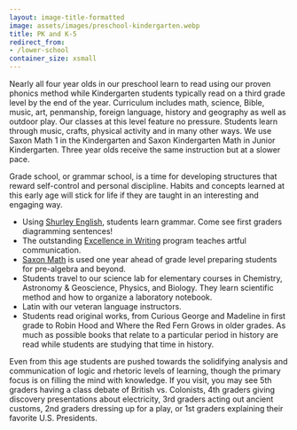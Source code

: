 ```yaml
---
layout: image-title-formatted
image: assets/images/preschool-kindergarten.webp
title: PK and K-5
redirect_from:
- /lower-school
container_size: xsmall
---
```


Nearly all four year olds in our preschool learn to read using our proven phonics method while Kindergarten students typically read on a third grade level by the end of the year. Curriculum includes math, science, Bible, music, art, penmanship, foreign language, history and geography as well as outdoor play. Our classes at this level feature no pressure. Students learn through music, crafts, physical activity and in many other ways. We use Saxon Math 1 in the Kindergarten and Saxon Kindergarten Math in Junior Kindergarten.  Three year olds receive the same instruction but at a slower pace.</p>

Grade school, or grammar school, is a time for developing structures that reward self-control and personal discipline. Habits and concepts learned at this early age will stick for life if they are taught in an interesting and engaging way.

* Using [Shurley English](https://www.shurley.com/), students learn grammar. Come see first graders diagramming sentences!
* The outstanding [Excellence in Writing](http://www.iew.com/) program teaches artful communication.
* [Saxon Math](http://www.hmhco.com/shop/education-curriculum/math/saxon-math) is used one year ahead of grade level preparing students for pre-algebra and beyond.
* Students travel to our science lab for elementary courses in Chemistry, Astronomy & Geoscience, Physics, and Biology. They learn scientific method and how to organize a laboratory notebook.
* Latin with our veteran language instructors.
* Students read original works, from Curious George and Madeline in first grade to Robin Hood and Where the Red Fern Grows in older grades. As much as possible books that relate to a particular period in history are read while students are studying that time in history.

Even from this age students are pushed towards the solidifying analysis and communication of logic and rhetoric levels of learning, though the primary focus is on filling the mind with knowledge. If you visit, you may see 5th graders having a class debate of British vs. Colonists, 4th graders giving discovery presentations about electricity, 3rd graders acting out ancient customs, 2nd graders dressing up for a play, or 1st graders explaining their favorite U.S. Presidents.
